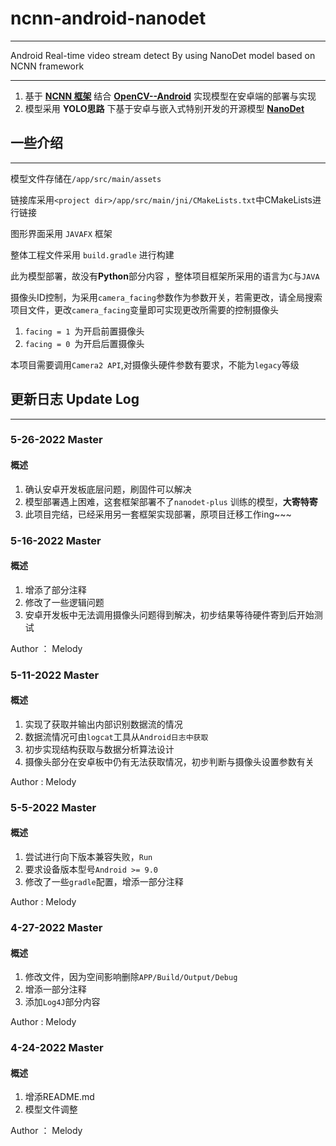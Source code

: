 
# ncnn-android-nanodet

---

Android Real-time video stream detect By using NanoDet model based on NCNN framework

---

1. 基于 [**NCNN 框架**](https://github.com/Tencent/ncnn) 结合 [**OpenCV--Android**](https://github.com/nihui/opencv-mobile) 实现模型在安卓端的部署与实现
2. 模型采用  **YOLO思路**  下基于安卓与嵌入式特别开发的开源模型 [**NanoDet**](https://github.com/RangiLyu/nanodet)


## 一些介绍

---

模型文件存储在```/app/src/main/assets```

链接库采用```<project dir>/app/src/main/jni/CMakeLists.txt```中CMakeLists进行链接

图形界面采用 ```JAVAFX``` 框架

整体工程文件采用 ```build.gradle``` 进行构建

此为模型部署，故没有**Python**部分内容 ，整体项目框架所采用的语言为```C```与```JAVA```

摄像头ID控制，为采用`camera_facing`参数作为参数开关，若需更改，请全局搜索项目文件，更改`camera_facing`变量即可实现更改所需要的控制摄像头

1. `facing = 1 `为开启前置摄像头
2. `facing = 0 `为开启后置摄像头

本项目需要调用`Camera2 API`,对摄像头硬件参数有要求，不能为`legacy`等级


## 更新日志 Update Log

---

### 5-26-2022 Master

#### 概述
1. 确认安卓开发板底层问题，刷固件可以解决
2. 模型部署遇上困难，这套框架部署不了```nanodet-plus``` 训练的模型，**大寄特寄**
3. 此项目完结，已经采用另一套框架实现部署，原项目迁移工作ing~~~

### 5-16-2022 Master

#### 概述
1. 增添了部分注释
2. 修改了一些逻辑问题
3. 安卓开发板中无法调用摄像头问题得到解决，初步结果等待硬件寄到后开始测试

Author ： Melody

### 5-11-2022 Master

#### 概述
1. 实现了获取并输出内部识别数据流的情况
2. 数据流情况可由`logcat`工具从`Android日志中获取`
3. 初步实现结构获取与数据分析算法设计
4. 摄像头部分在安卓板中仍有无法获取情况，初步判断与摄像头设置参数有关

Author : Melody

### 5-5-2022 Master

#### 概述
1. 尝试进行向下版本兼容失败，```Run```
2. 要求设备版本型号```Android >= 9.0```
3. 修改了一些```gradle```配置，增添一部分注释

Author : Melody

### 4-27-2022 Master

#### 概述
1. 修改文件，因为空间影响删除```APP/Build/Output/Debug```
2. 增添一部分注释
3. 添加```Log4J```部分内容

Author : Melody


### 4-24-2022  Master

#### 概述

1. 增添README.md
2. 模型文件调整

Author ： Melody